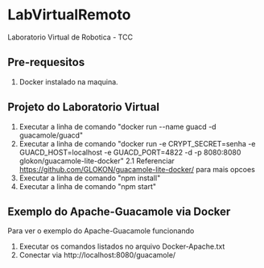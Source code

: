 # LabVirtualRemoto
Laboratorio Virtual de Robotica - TCC

## Pre-requesitos
1. Docker instalado na maquina.

## Projeto do Laboratorio Virtual
1. Executar a linha de comando "docker run --name guacd -d guacamole/guacd"
2. Executar a linha de comando "docker run -e CRYPT_SECRET=senha -e GUACD_HOST=localhost -e GUACD_PORT=4822 -d -p 8080:8080 glokon/guacamole-lite-docker"
  2.1 Referenciar https://github.com/GLOKON/guacamole-lite-docker/ para mais opcoes
3. Executar a linha de comando "npm install"
4. Executar a linha de comando "npm start"

## Exemplo do Apache-Guacamole via Docker

Para ver o exemplo do Apache-Guacamole funcionando

1. Executar os comandos listados no arquivo Docker-Apache.txt
2. Conectar via http://localhost:8080/guacamole/

